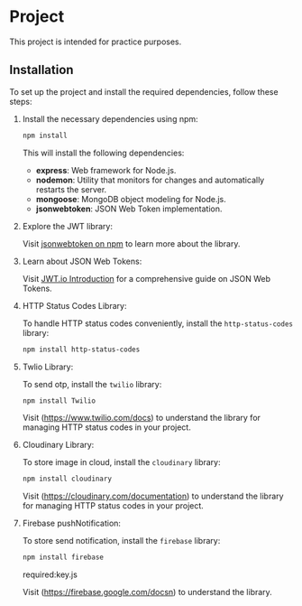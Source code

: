 # Project

This project is intended for practice purposes.
 
## Installation
To set up the project and install the required dependencies, follow these steps:

1. Install the necessary dependencies using npm:

    ```bash
    npm install 
    ``` 

    This will install the following dependencies:

    - **express**: Web framework for Node.js.
    - **nodemon**: Utility that monitors for changes and automatically restarts the server. 
    - **mongoose**: MongoDB object modeling for Node.js.
    - **jsonwebtoken**: JSON Web Token implementation.
2. Explore the JWT library: 

    Visit [jsonwebtoken on npm](https://www.npmjs.com/package/jsonwebtoken) to learn more about the library.

3. Learn about JSON Web Tokens:

    Visit [JWT.io Introduction](https://jwt.io/introduction) for a comprehensive guide on JSON Web Tokens.
   
4. HTTP Status Codes Library:
  
    To handle HTTP status codes conveniently, install the `http-status-codes` library:

    ```bash 
    npm install http-status-codes 
    ```
5. Twlio Library:
 
    To send otp, install the `twilio` library:

    ```bash
    npm install Twilio 
    ```

    Visit (https://www.twilio.com/docs) to understand the library for managing
HTTP status codes in your project.

7. Cloudinary Library:
 
    To store image in cloud, install the `cloudinary` library:

    ```bash
    npm install cloudinary
    ```

    Visit (https://cloudinary.com/documentation) to understand the library for managing HTTP status codes in your project.


7. Firebase pushNotification:
 
    To store send notification, install the `firebase` library:

    ```bash
    npm install firebase
    ```
    required:key.js

    Visit (https://firebase.google.com/docsn) to understand the library.

